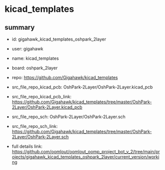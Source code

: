 # kicad_templates
 
## summary 
* id: gigahawk_kicad_templates_oshpark_2layer
* user: gigahawk
* name: kicad_templates
* board: oshpark_2layer
* repo: https://github.com/Gigahawk/kicad_templates
* src_file_repo_kicad_pcb: OshPark-2Layer/OshPark-2Layer.kicad_pcb
* src_file_repo_kicad_pcb_link: https://github.com/Gigahawk/kicad_templates/tree/master/OshPark-2Layer/OshPark-2Layer.kicad_pcb


* src_file_repo_sch: OshPark-2Layer/OshPark-2Layer.sch
* src_file_repo_sch_link: https://github.com/Gigahawk/kicad_templates/tree/master/OshPark-2Layer/OshPark-2Layer.sch
* full details link: https://github.com/oomlout/oomlout_oomp_project_bot_v_2/tree/main/projects/gigahawk_kicad_templates_oshpark_2layer/current_version/working  






